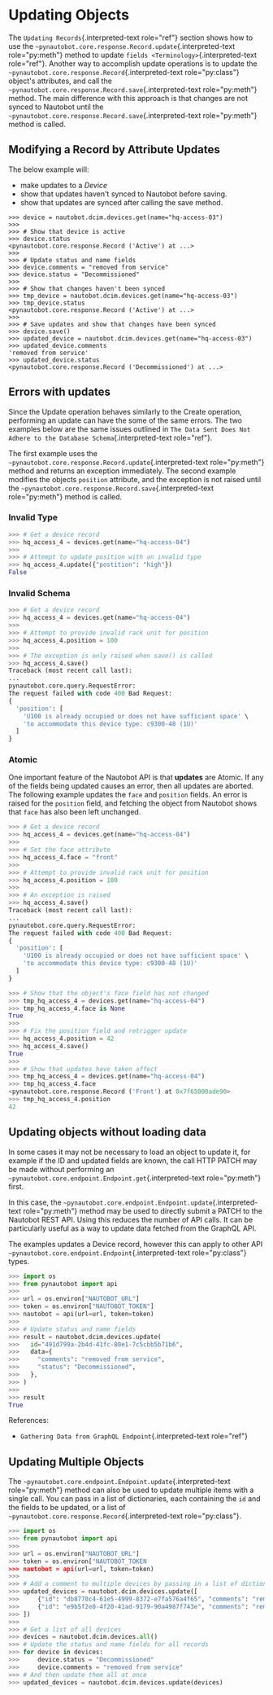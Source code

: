 # Updating Objects

The `Updating Records`{.interpreted-text role="ref"} section shows how
to use the `~pynautobot.core.response.Record.update`{.interpreted-text
role="py:meth"} method to update
`fields <Terminology>`{.interpreted-text role="ref"}. Another way to
accomplish update operations is to update the
`~pynautobot.core.response.Record`{.interpreted-text role="py:class"}
object\'s attributes, and call the
`~pynautobot.core.response.Record.save`{.interpreted-text
role="py:meth"} method. The main difference with this approach is that
changes are not synced to Nautobot until the
`~pynautobot.core.response.Record.save`{.interpreted-text
role="py:meth"} method is called.

## Modifying a Record by Attribute Updates

The below example will:

-   make updates to a *Device*
-   show that updates haven\'t synced to Nautobot before saving.
-   show that updates are synced after calling the save method.

``` 
>>> device = nautobot.dcim.devices.get(name="hq-access-03")
>>>
>>> # Show that device is active
>>> device.status
<pynautobot.core.response.Record ('Active') at ...>
>>>
>>> # Update status and name fields
>>> device.comments = "removed from service"
>>> device.status = "Decommissioned"
>>>
>>> # Show that changes haven't been synced
>>> tmp_device = nautobot.dcim.devices.get(name="hq-access-03")
>>> tmp_device.status
<pynautobot.core.response.Record ('Active') at ...>
>>>
>>> # Save updates and show that changes have been synced
>>> device.save()
>>> updated_device = nautobot.dcim.devices.get(name="hq-access-03")
>>> updated_device.comments
'removed from service'
>>> updated_device.status
<pynautobot.core.response.Record ('Decommissioned') at ...>
```

## Errors with updates

Since the Update operation behaves similarly to the Create operation,
performing an update can have the some of the same errors. The two
examples below are the same issues outlined in
`The Data Sent Does Not Adhere to the Database Schema`{.interpreted-text
role="ref"}.

The first example uses the
`~pynautobot.core.response.Record.update`{.interpreted-text
role="py:meth"} method and returns an exception immediately. The second
example modifies the objects `position` attribute, and the exception is
not raised until the
`~pynautobot.core.response.Record.save`{.interpreted-text
role="py:meth"} method is called.

### Invalid Type

```python
>>> # Get a device record
>>> hq_access_4 = devices.get(name="hq-access-04")
>>>
>>> # Attempt to update position with an invalid type
>>> hq_access_4.update({"postition": "high"})
False
```

### Invalid Schema

```python
>>> # Get a device record
>>> hq_access_4 = devices.get(name="hq-access-04")
>>>
>>> # Attempt to provide invalid rack unit for position
>>> hq_access_4.position = 100
>>>
>>> # The exception is only raised when save() is called
>>> hq_access_4.save()
Traceback (most recent call last):
...
pynautobot.core.query.RequestError:
The request failed with code 400 Bad Request:
{
  'position': [
    'U100 is already occupied or does not have sufficient space' \
    'to accommodate this device type: c9300-48 (1U)'
  ]
}
```

### Atomic

One important feature of the Nautobot API is that **updates** are
Atomic. If any of the fields being updated causes an error, then all
updates are aborted. The following example updates the `face` and
`position` fields. An error is raised for the `position` field, and
fetching the object from Nautobot shows that `face` has also been left
unchanged.

```python
>>> # Get a device record
>>> hq_access_4 = devices.get(name="hq-access-04")
>>>
>>> # Set the face attribute
>>> hq_access_4.face = "front"
>>>
>>> # Attempt to provide invalid rack unit for position
>>> hq_access_4.position = 100
>>>
>>> # An exception is raised
>>> hq_access_4.save()
Traceback (most recent call last):
...
pynautobot.core.query.RequestError:
The request failed with code 400 Bad Request:
{
  'position': [
    'U100 is already occupied or does not have sufficient space' \
    'to accommodate this device type: c9300-48 (1U)'
  ]
}

>>> # Show that the object's face field has not changed
>>> tmp_hq_access_4 = devices.get(name="hq-access-04")
>>> tmp_hq_access_4.face is None
True
>>>
>>> # Fix the position field and retrigger update
>>> hq_access_4.position = 42
>>> hq_access_4.save()
True
>>>
>>> # Show that updates have taken affect
>>> tmp_hq_access_4 = devices.get(name="hq-access-04")
>>> tmp_hq_access_4.face
<pynautobot.core.response.Record ('Front') at 0x7f65000ade90>
>>> tmp_hq_access_4.position
42
```

## Updating objects without loading data

In some cases it may not be necessary to load an object to update it,
for example if the ID and updated fields are known, the call HTTP PATCH
may be made without performing an
`~pynautobot.core.endpoint.Endpoint.get`{.interpreted-text
role="py:meth"} first.

In this case, the
`~pynautobot.core.endpoint.Endpoint.update`{.interpreted-text
role="py:meth"} method may be used to directly submit a PATCH to the
Nautobot REST API. Using this reduces the number of API calls. It can be
particularly useful as a way to update data fetched from the GraphQL
API.

The examples updates a Device record, however this can apply to other
API `~pynautobot.core.endpoint.Endpoint`{.interpreted-text
role="py:class"} types.

```python
>>> import os
>>> from pynautobot import api
>>>
>>> url = os.environ["NAUTOBOT_URL"]
>>> token = os.environ["NAUTOBOT_TOKEN"]
>>> nautobot = api(url=url, token=token)
>>>
>>> # Update status and name fields
>>> result = nautobot.dcim.devices.update(
>>>   id="491d799a-2b4d-41fc-80e1-7c5cbb5b71b6",
>>>   data={
>>>     "comments": "removed from service",
>>>     "status": "Decommissioned",
>>>   },
>>> )
>>>
>>> result
True
```

References:

-   `Gathering Data from GraphQL Endpoint`{.interpreted-text role="ref"}

## Updating Multiple Objects

The `~pynautobot.core.endpoint.Endpoint.update`{.interpreted-text
role="py:meth"} method can also be used to update multiple items with a
single call. You can pass in a list of dictionaries, each containing the
`id` and the fields to be updated, or a list of
`~pynautobot.core.response.Record`{.interpreted-text role="py:class"}.

```python
>>> import os
>>> from pynautobot import api
>>>
>>> url = os.environ["NAUTOBOT_URL"]
>>> token = os.environ["NAUTOBOT_TOKEN
>>> nautobot = api(url=url, token=token)
>>>
>>> # Add a comment to multiple devices by passing in a list of dictionaries
>>> updated_devices = nautobot.dcim.devices.update([
>>>     {"id": "db8770c4-61e5-4999-8372-e7fa576a4f65", "comments": "removed from service"},
>>>     {"id": "e9b5f2e0-4f20-41ad-9179-90a4987f743e", "comments": "removed from service"},
>>> ])
>>>
>>> # Get a list of all devices
>>> devices = nautobot.dcim.devices.all()
>>> # Update the status and name fields for all records
>>> for device in devices:
>>>     device.status = "Decommissioned"
>>>     device.comments = "removed from service"
>>> # And then update them all at once
>>> updated_devices = nautobot.dcim.devices.update(devices)
```
